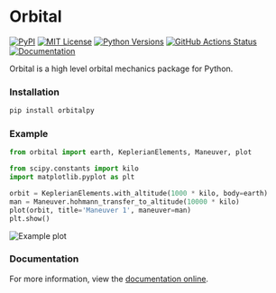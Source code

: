 # Orbital

<p>
  <a href="https://pypi.org/project/orbitalpy/"><img src="https://img.shields.io/pypi/v/orbitalpy.svg" alt="PyPI" /></a>
  <a href="https://raw.githubusercontent.com/RazerM/orbital/master/LICENSE"><img src="https://img.shields.io/pypi/l/orbitalpy.svg" alt="MIT License" /></a>
  <a href="https://raw.githubusercontent.com/RazerM/orbital/master/LICENSE"><img src="https://img.shields.io/pypi/pyversions/orbitalpy.svg" alt="Python Versions" /></a>
  <a href="https://github.com/RazerM/orbital/actions"><img src="https://github.com/RazerM/orbital/actions/workflows/ci.yml/badge.svg" alt="GitHub Actions Status" /></a>
  <a href="http://orbitalpy.readthedocs.org/en/latest/"><img src="https://img.shields.io/badge/docs-latest-brightgreen.svg" alt="Documentation" /></a>
</p>

Orbital is a high level orbital mechanics package for Python.

### Installation

```bash
pip install orbitalpy
```

### Example

```python
from orbital import earth, KeplerianElements, Maneuver, plot

from scipy.constants import kilo
import matplotlib.pyplot as plt

orbit = KeplerianElements.with_altitude(1000 * kilo, body=earth)
man = Maneuver.hohmann_transfer_to_altitude(10000 * kilo)
plot(orbit, title='Maneuver 1', maneuver=man)
plt.show()
```

![Example plot](http://i.fraz.eu/5b84e.png)

### Documentation

For more information, view the [documentation online][doc].

[doc]: http://orbitalpy.readthedocs.org/en/latest/
